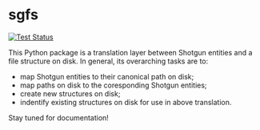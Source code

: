# sgfs

[![Test Status](https://secure.travis-ci.org/westernx/sgfs.png)](http://travis-ci.org/westernx/sgfs)

This Python package is a translation layer between Shotgun entities and a file structure on disk. In general, its overarching tasks are to:

- map Shotgun entities to their canonical path on disk;
- map paths on disk to the coresponding Shotgun entities;
- create new structures on disk;
- indentify existing structures on disk for use in above translation.

Stay tuned for documentation!
